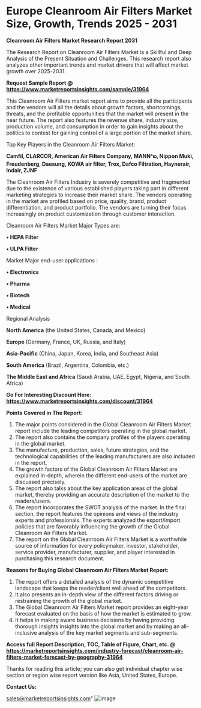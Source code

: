  # Europe Cleanroom Air Filters Market Size, Growth, Trends 2025 - 2031

<strong>Cleanroom Air Filters Market Research Report 2031</strong>

The Research Report on Cleanroom Air Filters Market is a Skillful and Deep Analysis of the Present Situation and Challenges. This research report also analyzes other important trends and market drivers that will affect market growth over 2025-2031.

<strong>Request Sample Report @ <a href=https://www.marketreportsinsights.com/sample/31964>https://www.marketreportsinsights.com/sample/31964</a></strong>

This Cleanroom Air Filters market report aims to provide all the participants and the vendors will all the details about growth factors, shortcomings, threats, and the profitable opportunities that the market will present in the near future. The report also features the revenue share, industry size, production volume, and consumption in order to gain insights about the politics to contest for gaining control of a large portion of the market share.

Top Key Players in the Cleanroom Air Filters Market:

<strong>Camfil, CLARCOR, American Air Filters Company, MANNᵃఐ, Nippon Muki, Freudenberg, Daesung, KOWA air filter, Trox, Dafco Filtration, Haynerair, Indair, ZJNF</strong>

The Cleanroom Air Filters Industry is severely competitive and fragmented due to the existence of various established players taking part in different marketing strategies to increase their market share. The vendors operating in the market are profiled based on price, quality, brand, product differentiation, and product portfolio. The vendors are turning their focus increasingly on product customization through customer interaction.

Cleanroom Air Filters Market Major Types are:

<strong>• HEPA Filter

• ULPA Filter</strong>

Market Major end-user applications :

<strong>• Electronics

• Pharma

• Biotech

• Medical</strong>

Regional Analysis

</u><strong><b>North America</b></strong> (the United States, Canada, and Mexico)

<strong><b>Europe </b></strong>(Germany, France, UK, Russia, and Italy)

<strong><b>Asia-Pacific</b></strong> (China, Japan, Korea, India, and Southeast Asia)

<strong><b>South America</b></strong> (Brazil, Argentina, Colombia, etc.)

<strong><b>The Middle East and Africa</b></strong> (Saudi Arabia, UAE, Egypt, Nigeria, and South Africa)

<strong>Go For Interesting Discount Here: <a href=https://www.marketreportsinsights.com/discount/31964>https://www.marketreportsinsights.com/discount/31964</a></strong>

<strong>Points Covered in The Report:</strong>
<ol>
  <li>The major points considered in the Global Cleanroom Air Filters Market report include the leading competitors operating in the global market.</li>
  <li>The report also contains the company profiles of the players operating in the global market.</li>
  <li>The manufacture, production, sales, future strategies, and the technological capabilities of the leading manufacturers are also included in the report.</li>
  <li>The growth factors of the Global Cleanroom Air Filters Market are explained in-depth, wherein the different end-users of the market are discussed precisely.</li>
  <li>The report also talks about the key application areas of the global market, thereby providing an accurate description of the market to the readers/users.</li>
  <li>The report incorporates the SWOT analysis of the market. In the final section, the report features the opinions and views of the industry experts and professionals. The experts analyzed the export/import policies that are favorably influencing the growth of the Global Cleanroom Air Filters Market.</li>
  <li>The report on the Global Cleanroom Air Filters Market is a worthwhile source of information for every policymaker, investor, stakeholder, service provider, manufacturer, supplier, and player interested in purchasing this research document.</li>
</ol>
<strong>Reasons for Buying Global Cleanroom Air Filters Market Report:</strong>

<ol>
  <li>The report offers a detailed analysis of the dynamic competitive landscape that keeps the reader/client well ahead of the competitors.</li>
  <li>It also presents an in-depth view of the different factors driving or restraining the growth of the global market.</li>
  <li>The Global Cleanroom Air Filters Market report provides an eight-year forecast evaluated on the basis of how the market is estimated to grow.</li>
  <li>It helps in making aware business decisions by having providing thorough insights insights into the global market and by making an all-inclusive analysis of the key market segments and sub-segments.</li>
</ol>
<strong>Access full Report Description, TOC, Table of Figure, Chart, etc. @ <a href=https://marketreportsinsights.com/industry-forecast/cleanroom-air-filters-market-forecast-by-geography-31964>https://marketreportsinsights.com/industry-forecast/cleanroom-air-filters-market-forecast-by-geography-31964</a></strong>


Thanks for reading this article; you can also get individual chapter wise section or region wise report version like Asia, United States, Europe.

<strong>Contact Us:</strong>

sales@marketreportsinsights.com"
![image](https://github.com/user-attachments/assets/b9cd8a9c-cae1-4f77-956d-a2f05de9a786)
